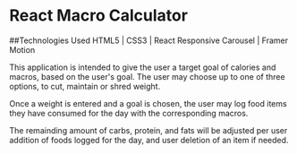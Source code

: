 # React Macro Calculator

##Technologies Used
HTML5 | CSS3 | React Responsive Carousel | Framer Motion

This application is intended to give the user a target goal of calories and macros, based on the user's goal. The user may choose up to one of three options, to cut, maintain or shred weight. 

Once a weight is entered and a goal is chosen, the user may log food items they have consumed for the day with the corresponding macros. 

The remainding amount of carbs, protein, and fats will be adjusted per user addition of foods logged for the day, and user deletion of an item if needed.

